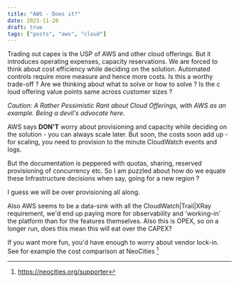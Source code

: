 ```yaml
---
title: "AWS - Does it?"
date: 2023-11-28
draft: true
tags: ["posts", "aws", "cloud"]
---
```


Trading out capex is the USP of AWS and other cloud offerings. But it introduces
operating expenses, capacity reservations. We are forced to think about cost
efficiency while deciding on the solution. Automated controls require more
measure and hence more costs. Is this a worthy trade-off ? Are we thinking about
what to solve or how to solve ? Is the c loud offering value points same across
customer sizes ?

<em>
Caution: A Rather Pessimistic Rant about Cloud Offerings, with AWS as an example. Being a devil's advocate here.
</em>

AWS says **DON'T** worry about provisioning and capacity while deciding on the
solution - you can always scale later. But soon, the costs soon add up - for
scaling, you need to provision to the minute CloudWatch events and logs.

But the documentation is peppered with quotas, sharing, reserved provisioning of
concurrency etc. So I am puzzled about how do we equate these Infrastructure
decisions when say, going for a new region ?

I guess we will be over provisioning all along.

Also AWS seems to be a data-sink with all the CloudWatch|Trail|XRay requirement,
we'd end up paying more for observability and 'working-in' the platform than for
the features themselves. Also this is OPEX, so on a longer run, does this mean
this will eat over the CAPEX?

If you want more fun, you'd have enough to worry about vendor lock-in. See for
example the cost comparison at NeoCities [^1]

[^1]: <https://neocities.org/supporter>
